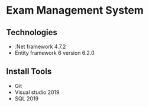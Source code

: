 # Exam Management System

## Technologies

- .Net framework 4.7.2
- Entity framework 6 version 6.2.0

## Install Tools

- Git
- Visual studio 2019
- SQL 2019

